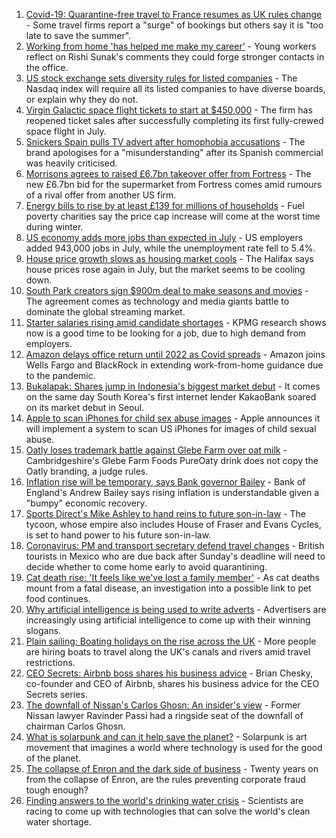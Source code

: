1. [Covid-19: Quarantine-free travel to France resumes as UK rules change](https://www.bbc.co.uk/news/uk-58130944) - Some travel firms report a "surge" of bookings but others say it is "too late to save the summer".
2. [Working from home 'has helped me make my career'](https://www.bbc.co.uk/news/business-58091059) - Young workers reflect on Rishi Sunak's comments they could forge stronger contacts in the office.
3. [US stock exchange sets diversity rules for listed companies](https://www.bbc.co.uk/news/business-58123730) - The Nasdaq index will require all its listed companies to have diverse boards, or explain why they do not.
4. [Virgin Galactic space flight tickets to start at $450,000](https://www.bbc.co.uk/news/business-58120009) - The firm has reopened ticket sales after successfully completing its first fully-crewed space flight in July.
5. [Snickers Spain pulls TV advert after homophobia accusations](https://www.bbc.co.uk/news/world-europe-58120598) - The brand apologises for a "misunderstanding" after its Spanish commercial was heavily criticised.
6. [Morrisons agrees to raised £6.7bn takeover offer from Fortress](https://www.bbc.co.uk/news/business-58112224) - The new £6.7bn bid for the supermarket from Fortress comes amid rumours of a rival offer from another US firm.
7. [Energy bills to rise by at least £139 for millions of households](https://www.bbc.co.uk/news/business-58106105) - Fuel poverty charities say the price cap increase will come at the worst time during winter.
8. [US economy adds more jobs than expected in July](https://www.bbc.co.uk/news/business-58118016) - US employers added 943,000 jobs in July, while the unemployment rate fell to 5.4%.
9. [House price growth slows as housing market cools](https://www.bbc.co.uk/news/business-58112221) - The Halifax says house prices rose again in July, but the market seems to be cooling down.
10. [South Park creators sign $900m deal to make seasons and movies](https://www.bbc.co.uk/news/business-58109993) - The agreement comes as technology and media giants battle to dominate the global streaming market.
11. [Starter salaries rising amid candidate shortages](https://www.bbc.co.uk/news/business-58104399) - KPMG research shows now is a good time to be looking for a job, due to high demand from employers.
12. [Amazon delays office return until 2022 as Covid spreads](https://www.bbc.co.uk/news/business-58108457) - Amazon joins Wells Fargo and BlackRock in extending work-from-home guidance due to the pandemic.
13. [Bukalapak: Shares jump in Indonesia's biggest market debut](https://www.bbc.co.uk/news/business-58109992) - It comes on the same day South Korea's first internet lender KakaoBank soared on its market debut in Seoul.
14. [Apple to scan iPhones for child sex abuse images](https://www.bbc.co.uk/news/technology-58109748) - Apple announces it will implement a system to scan US iPhones for images of child sexual abuse.
15. [Oatly loses trademark battle against Glebe Farm over oat milk](https://www.bbc.co.uk/news/uk-england-cambridgeshire-58102252) - Cambridgeshire's Glebe Farm Foods PureOaty drink does not copy the Oatly branding, a judge rules.
16. [Inflation rise will be temporary, says Bank governor Bailey](https://www.bbc.co.uk/news/business-58098118) - Bank of England's Andrew Bailey says rising inflation is understandable given a "bumpy" economic recovery.
17. [Sports Direct's Mike Ashley to hand reins to future son-in-law](https://www.bbc.co.uk/news/business-58097496) - The tycoon, whose empire also includes House of Fraser and Evans Cycles, is set to hand power to his future son-in-law.
18. [Coronavirus: PM and transport secretary defend travel changes](https://www.bbc.co.uk/news/uk-58100523) - British tourists in Mexico who are due back after Sunday's deadline will need to decide whether to come home early to avoid quarantining.
19. [Cat death rise: 'It feels like we've lost a family member'](https://www.bbc.co.uk/news/business-58090354) - As cat deaths mount from a fatal disease, an investigation into a possible link to pet food continues.
20. [Why artificial intelligence is being used to write adverts](https://www.bbc.co.uk/news/business-57781557) - Advertisers are increasingly using artificial intelligence to come up with their winning slogans.
21. [Plain sailing: Boating holidays on the rise across the UK](https://www.bbc.co.uk/news/business-58069855) - More people are hiring boats to travel along the UK's canals and rivers amid travel restrictions.
22. [CEO Secrets: Airbnb boss shares his business advice](https://www.bbc.co.uk/news/business-58025562) - Brian Chesky, co-founder and CEO of Airbnb, shares his business advice for the CEO Secrets series.
23. [The downfall of Nissan's Carlos Ghosn: An insider's view](https://www.bbc.co.uk/news/business-58070929) - Former Nissan lawyer Ravinder Passi had a ringside seat of the downfall of chairman Carlos Ghosn.
24. [What is solarpunk and can it help save the planet?](https://www.bbc.co.uk/news/business-57761297) - Solarpunk is art movement that imagines a world where technology is used for the good of the planet.
25. [The collapse of Enron and the dark side of business](https://www.bbc.co.uk/news/business-58026162) - Twenty years on from the collapse of Enron, are the rules preventing corporate fraud tough enough?
26. [Finding answers to the world's drinking water crisis](https://www.bbc.co.uk/news/business-57847654) - Scientists are racing to come up with technologies that can solve the world's clean water shortage.
